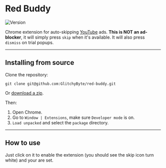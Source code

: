 # Red Buddy

![Version](https://img.shields.io/badge/Version-1.4-blue)

Chrome extension for auto-skipping [YouTube](https://youtube.com/) ads. **This is NOT an ad-blocker**, it will simply press `skip` when it's available. It will also press `dismiss` on trial popups.

---
## Installing from source

Clone the repository:

    git clone git@github.com:GlitchyByte/red-buddy.git

Or [download a zip](https://github.com/GlitchyByte/red-buddy/archive/refs/heads/main.zip).

Then:

1. Open Chrome.
2. Go to `Window | Extensions`, make sure `Developer mode` is on.
3. `Load unpacked` and select the `package` directory.

---
## How to use

Just click on it to enable the extension (you should see the skip icon turn white) and your are set.

